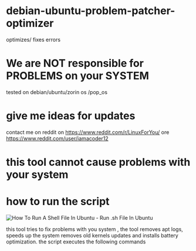 # debian-ubuntu-problem-patcher-optimizer
optimizes/ fixes errors
# We are NOT responsible for PROBLEMS on your SYSTEM
tested on debian/ubuntu/zorin os /pop_os
# give me ideas for updates 
contact me on reddit on https://www.reddit.com/r/LinuxForYou/ ore https://www.reddit.com/user/iamacoder12

# this tool cannot cause problems with your system

# how to run the script


<img src="https://sourcedigit.com/wp-content/uploads/2016/07/sh-file-01.jpg" alt="How To Run A Shell File In Ubuntu - Run .sh File In Ubuntu"/>

this tool tries to fix problems with you system , the tool removes apt logs, speeds up the system removes old kernels updates and installs battery optimization.
the script executes the following commands
